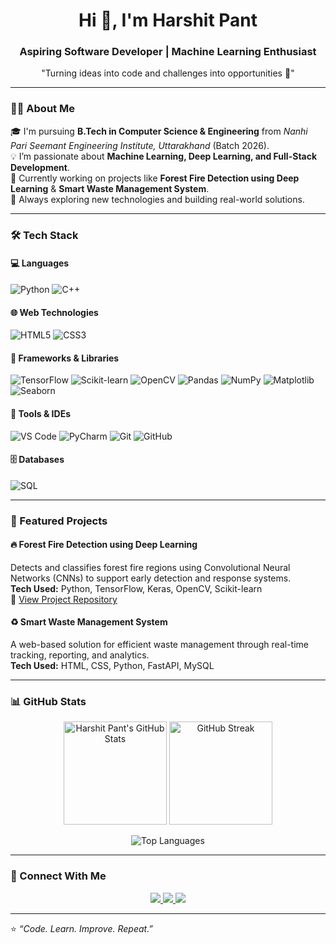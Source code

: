 <!--## Hi there 👋

**Harshitpant12/Harshitpant12** is a ✨ _special_ ✨ repository because its `README.md` (this file) appears on your GitHub profile.

Here are some ideas to get you started:

- 🔭 I’m currently working on ...
- 🌱 I’m currently learning ...
- 👯 I’m looking to collaborate on ...
- 🤔 I’m looking for help with ...
- 💬 Ask me about ...
- 📫 How to reach me: ...
- 😄 Pronouns: ...
- ⚡ Fun fact: ...

 🌟 GitHub Profile README for Harshit Pant -->

<h1 align="center">Hi 👋, I'm Harshit Pant</h1>
<h3 align="center">Aspiring Software Developer | Machine Learning Enthusiast</h3>
<p align="center">"Turning ideas into code and challenges into opportunities 🚀"</p>

---

### 👨‍💻 About Me  
🎓 I'm pursuing **B.Tech in Computer Science & Engineering** from *Nanhi Pari Seemant Engineering Institute, Uttarakhand* (Batch 2026).  
💡 I’m passionate about **Machine Learning, Deep Learning, and Full-Stack Development**.  
🧠 Currently working on projects like **Forest Fire Detection using Deep Learning** & **Smart Waste Management System**.  
🚀 Always exploring new technologies and building real-world solutions.  

---

### 🛠️ Tech Stack  

#### 💻 Languages  
![Python](https://img.shields.io/badge/Python-3776AB?style=for-the-badge&logo=python&logoColor=white)
![C++](https://img.shields.io/badge/C++-00599C?style=for-the-badge&logo=c%2B%2B&logoColor=white)

#### 🌐 Web Technologies  
![HTML5](https://img.shields.io/badge/HTML5-E34F26?style=for-the-badge&logo=html5&logoColor=white)
![CSS3](https://img.shields.io/badge/CSS3-1572B6?style=for-the-badge&logo=css3&logoColor=white)

#### 🧩 Frameworks & Libraries  
![TensorFlow](https://img.shields.io/badge/TensorFlow-FF6F00?style=for-the-badge&logo=tensorflow&logoColor=white)
![Scikit-learn](https://img.shields.io/badge/Scikit--learn-F7931E?style=for-the-badge&logo=scikit-learn&logoColor=white)
![OpenCV](https://img.shields.io/badge/OpenCV-27338e?style=for-the-badge&logo=opencv&logoColor=white)
![Pandas](https://img.shields.io/badge/Pandas-150458?style=for-the-badge&logo=pandas&logoColor=white)
![NumPy](https://img.shields.io/badge/Numpy-013243?style=for-the-badge&logo=numpy&logoColor=white)
![Matplotlib](https://img.shields.io/badge/Matplotlib-11557C?style=for-the-badge)
![Seaborn](https://img.shields.io/badge/Seaborn-4C9A2A?style=for-the-badge)

#### 🧰 Tools & IDEs  
![VS Code](https://img.shields.io/badge/VS%20Code-0078D4?style=for-the-badge&logo=visual%20studio%20code&logoColor=white)
![PyCharm](https://img.shields.io/badge/PyCharm-21D789?style=for-the-badge&logo=pycharm&logoColor=black)
![Git](https://img.shields.io/badge/Git-F05033?style=for-the-badge&logo=git&logoColor=white)
![GitHub](https://img.shields.io/badge/GitHub-181717?style=for-the-badge&logo=github&logoColor=white)

#### 🗄️ Databases  
![SQL](https://img.shields.io/badge/SQL-316192?style=for-the-badge&logo=postgresql&logoColor=white)

---

### 🚀 Featured Projects  

#### 🔥 Forest Fire Detection using Deep Learning  
Detects and classifies forest fire regions using Convolutional Neural Networks (CNNs) to support early detection and response systems.  
**Tech Used:** Python, TensorFlow, Keras, OpenCV, Scikit-learn  
📂 [View Project Repository](https://github.com/Harshitpant12/Forest-Fire-Detection) 

#### ♻️ Smart Waste Management System  
A web-based solution for efficient waste management through real-time tracking, reporting, and analytics.  
**Tech Used:** HTML, CSS, Python, FastAPI, MySQL  
<!--📂 [View Project Repository](https://github.com/Harshitpant12/Smart-Waste-Management) -->

---

### 📊 GitHub Stats  

<p align="center">
  <img src="https://github-readme-stats.vercel.app/api?username=Harshitpant12&show_icons=true&theme=tokyonight" alt="Harshit Pant's GitHub Stats" height="165" />
  <img src="https://nirzak-streak-stats.vercel.app/?user=Harshitpant12&theme=tokyonight&hide_border=false" alt="GitHub Streak" height="165" />
</p>

<p align="center">
  <img src="https://github-readme-stats.vercel.app/api/top-langs/?username=Harshitpant12&layout=compact&theme=tokyonight" alt="Top Languages" />
</p>

---

### 🤝 Connect With Me  

<p align="center">
  <a href="https://www.linkedin.com/in/harshit-pant-310587236/" target="_blank">
    <img src="https://img.shields.io/badge/LinkedIn-0077B5?style=for-the-badge&logo=linkedin&logoColor=white" />
  </a>
  <a href="mailto:harshpant778@gmail.com">
    <img src="https://img.shields.io/badge/Gmail-D14836?style=for-the-badge&logo=gmail&logoColor=white" />
  </a>
  <a href="https://github.com/Harshitpant12" target="_blank">
    <img src="https://img.shields.io/badge/GitHub-100000?style=for-the-badge&logo=github&logoColor=white" />
  </a>
</p>

---

⭐️ *“Code. Learn. Improve. Repeat.”*
